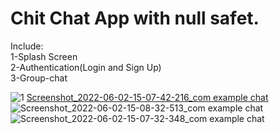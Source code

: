# Chit Chat App with null safet.

Include: <br>
1-Splash Screen<br>
2-Authentication(Login and Sign Up)<br>
3-Group-chat<br>

![1](https://user-images.githubusercontent.com/94740513/172250921-9b16e5d6-afe5-47fa-a652-d6c82fe9e9de.jpg) [Screenshot_2022-06-02-15-07-42-216_com example chat](https://user-images.githubusercontent.com/94740513/172251047-33a46cc3-6b1d-4350-a8cd-6b46d6d735bc.jpg)
![Screenshot_2022-06-02-15-08-32-513_com example chat](https://user-images.githubusercontent.com/94740513/172251059-244cb844-5440-4e77-90cb-928469553ff5.jpg)
![Screenshot_2022-06-02-15-07-32-348_com example chat](https://user-images.githubusercontent.com/94740513/172251075-9866638f-d15e-44bb-9f64-f3a45a0818b2.jpg)
